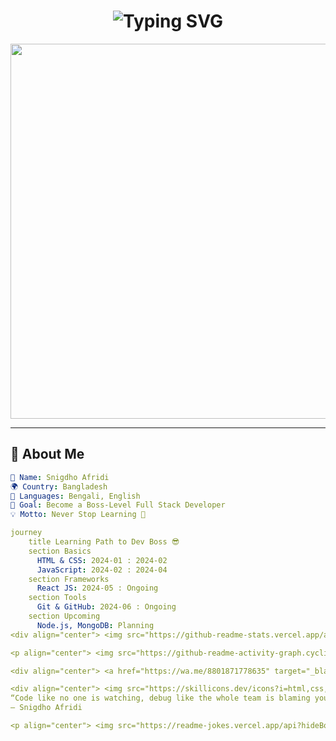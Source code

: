 <!-- HEADER: RGB Animated Name with gradient background -->
<h1 align="center">
  <img src="https://readme-typing-svg.demolab.com/?font=Fira+Code&size=36&pause=1000&color=00F7FF&center=true&vCenter=true&width=900&lines=🔥+Snigdho+Afridi+🔥;🇧🇩+From+Bangladesh;Future+Boss+Level+Developer" alt="Typing SVG" />
</h1>

<div align="center">
  <img src="https://media.giphy.com/media/xUA7bdpLxQhsSQdyog/giphy.gif" width="600" />
</div>

---

## 🌟 About Me

```yaml
👤 Name: Snigdho Afridi
🌍 Country: Bangladesh
💬 Languages: Bengali, English
🎯 Goal: Become a Boss-Level Full Stack Developer
💡 Motto: Never Stop Learning 🚀

journey
    title Learning Path to Dev Boss 😎
    section Basics
      HTML & CSS: 2024-01 : 2024-02
      JavaScript: 2024-02 : 2024-04
    section Frameworks
      React JS: 2024-05 : Ongoing
    section Tools
      Git & GitHub: 2024-06 : Ongoing
    section Upcoming
      Node.js, MongoDB: Planning
<div align="center"> <img src="https://github-readme-stats.vercel.app/api?username=SnigdhoAfridi&show_icons=true&theme=radical" height="170" /> <img src="https://github-readme-streak-stats.herokuapp.com/?user=SnigdhoAfridi&theme=radical&hide_border=false" height="170" /> </div>

<p align="center"> <img src="https://github-readme-activity-graph.cyclic.app/graph?username=SnigdhoAfridi&theme=dracula&hide_border=true" width="90%"/> </p>

<div align="center"> <a href="https://wa.me/8801871778635" target="_blank"> <img src="https://img.shields.io/badge/WhatsApp-%2B8801871778635-success?style=for-the-badge&logo=whatsapp&logoColor=white" /> </a> <a href="https://www.facebook.com/share/16WVuz42uy/" target="_blank"> <img src="https://img.shields.io/badge/Facebook-Snigdho-blue?style=for-the-badge&logo=facebook&logoColor=white" /> </a> </div>

<div align="center"> <img src="https://skillicons.dev/icons?i=html,css,js,react,github,vscode" /> </div>
“Code like no one is watching, debug like the whole team is blaming you.”
— Snigdho Afridi

<p align="center"> <img src="https://readme-jokes.vercel.app/api?hideBorder&bgColor=%230D1117&textColor=%23FFFFFF" /> </p>


